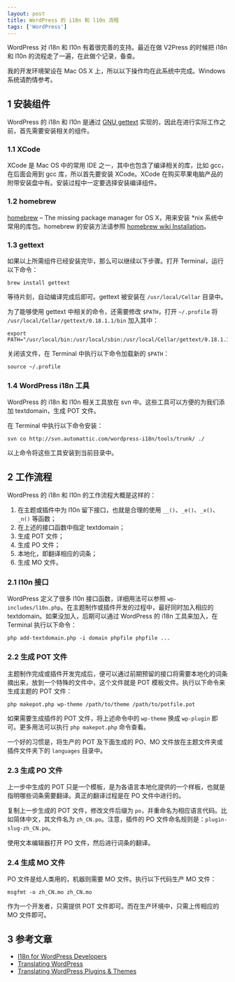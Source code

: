 ```yaml
---
layout: post
title: WordPress 的 i18n 和 l10n 流程
tags: ['WordPress']
---
```


WordPress 对 i18n 和 l10n 有着很完善的支持。最近在做 V2Press 的时候把 i18n 和 l10n 的流程走了一遍，在此做个记录，备查。

我的开发环境架设在 Mac OS X 上，所以以下操作均在此系统中完成。Windows 系统请酌情参考。

## 1 安装组件

WordPress 的 i18n 和 l10n 是通过 [GNU gettext](http://www.gnu.org/software/gettext/) 实现的，因此在进行实际工作之前，首先需要安装相关的组件。

### 1.1 XCode

XCode 是 Mac OS 中的常用 IDE 之一，其中也包含了编译相关的库，比如 gcc，在后面会用到 gcc 库，所以首先要安装 XCode。XCode 在购买苹果电脑产品的附带安装盘中有。安装过程中一定要选择安装编译组件。

### 1.2 homebrew

[homebrew](http://mxcl.github.com/homebrew/) – The missing package manager for OS X，用来安装 \*nix 系统中常用的库包。homebrew 的安装方法请参照 [homebrew wiki Installation](https://github.com/mxcl/homebrew/wiki/installation)。

### 1.3 gettext

如果以上所需组件已经安装完毕，那么可以继续以下步骤。打开 Terminal，运行以下命令：

    brew install gettext

等待片刻，自动编译完成后即可。gettext 被安装在 `/usr/local/Cellar` 目录中。

为了能够使用 gettext 中相关的命令，还需要修改 `$PATH`，打开 `~/.profile` 将 `/usr/local/Cellar/gettext/0.18.1.1/bin` 加入其中：

    export PATH="/usr/local/bin:/usr/local/sbin:/usr/local/Cellar/gettext/0.18.1.1/bin:/Developer/usr/bin:$PATH"

关闭该文件，在 Terminal 中执行以下命令加载新的 `$PATH`：

    source ~/.profile

### 1.4 WordPress i18n 工具

WordPress 的 i18n 和 l10n 相关工具放在 svn 中。这些工具可以方便的为我们添加 textdomain，生成 POT 文件。

在 Terminal 中执行以下命令安装：

    svn co http://svn.automattic.com/wordpress-i18n/tools/trunk/ ./

以上命令将这些工具安装到当前目录中。

## 2 工作流程

WordPress 的 i18n 和 l10n 的工作流程大概是这样的：

1.  在主题或插件中为 l10n 留下接口，也就是合理的使用 `__()`、`_e()`、`_x()`、`_n()` 等函数；
1.  在上述的接口函数中指定 textdomain；
1.  生成 POT 文件；
1.  生成 PO 文件；
1.  本地化，即翻译相应的词条；
1.  生成 MO 文件。

### 2.1 l10n 接口

WordPress 定义了很多 l10n 接口函数，详细用法可以参照 `wp-includes/l10n.php`。在主题制作或插件开发的过程中，最好同时加入相应的 textdomain。如果没加入，后期可以通过 WordPress 的 i18n 工具来加入，在 Terminal 执行以下命令：

    php add-textdomain.php -i domain phpfile phpfile ...

### 2.2 生成 POT 文件

主题制作完成或插件开发完成后，便可以通过前期预留的接口将需要本地化的词条摘出来，放到一个特殊的文件中，这个文件就是 POT 模板文件。执行以下命令来生成主题的 POT 文件：

    php makepot.php wp-theme /path/to/theme /path/to/potfile.pot

如果需要生成插件的 POT 文件，将上述命令中的 `wp-theme` 换成 `wp-plugin` 即可。更多用法可以执行 `php makepot.php` 命令查看。

一个好的习惯是，将生产的 POT 及下面生成的 PO、MO 文件放在主题文件夹或插件文件夹下的 `languages` 目录中。

### 2.3 生成 PO 文件

上一步中生成的 POT 只是一个模板，是为各语言本地化提供的一个样板，也就是指明哪些词条需要翻译。真正的翻译过程是在 PO 文件中进行的。

复制上一步生成的 POT 文件，修改文件后缀为 `po`，并重命名为相应语言代码。比如简体中文，其文件名为 `zh_CN.po`。注意，插件的 PO 文件命名规则是：`plugin-slug-zh_CN.po`。

使用文本编辑器打开 PO 文件，然后进行词条的翻译。

### 2.4 生成 MO 文件

PO 文件是给人类用的，机器则需要 MO 文件。执行以下代码生产 MO 文件：

    msgfmt -o zh_CN.mo zh_CN.mo

作为一个开发者，只需提供 POT 文件即可。而在生产环境中，只需上传相应的 MO 文件即可。

## 3 参考文章

*   [I18n for WordPress Developers](http://codex.wordpress.org/I18n_for_WordPress_Developers)
*   [Translating WordPress](http://codex.wordpress.org/Translating_WordPress)
*   [Translating WordPress Plugins & Themes](http://urbangiraffe.com/articles/translating-wordpress-themes-and-plugins/)
